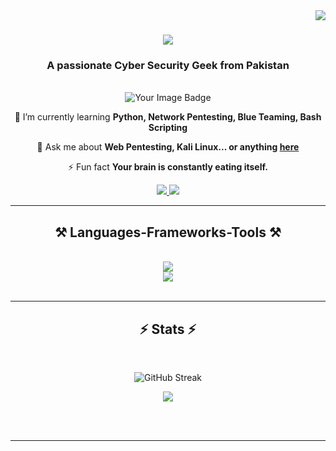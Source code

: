 <img align="right" src="https://visitor-badge.laobi.icu/badge?page_id=ZararSW.ZararSW" />

<h1 align="center">
    <img src="https://readme-typing-svg.herokuapp.com/?font=Righteous&size=40&center=true&vCenter=true&width=500&height=70&duration=4000&lines=Hi+There!+👋;+I'm+Zarar+Ahmed!;" />
</h1>

<h3 align="center">A passionate Cyber Security Geek from Pakistan</h3>

<br/>

<div align="center">
 
<img src="https://tryhackme-badges.s3.amazonaws.com/zarrarkolachi.png" alt="Your Image Badge" />

 🌱 I’m currently learning **Python, Network Pentesting, Blue Teaming, Bash Scripting**

💬 Ask me about **Web Pentesting, Kali Linux... or anything [here](https://github.com/iAsadPanhwar/iAsadPanhwar/issues)**

⚡ Fun fact **Your brain is constantly eating itself.**

</div>
 
<div align="center"> 
  <a href="zarrarkolachi@gmail.com">
    <img src="https://img.shields.io/badge/Gmail-333333?style=for-the-badge&logo=gmail&logoColor=red" />
  </a>
  <a href="https://www.linkedin.com/in/zarar-ahmed-/" target="_blank">
    <img src="https://img.shields.io/badge/LinkedIn-0077B5?style=for-the-badge&logo=linkedin&logoColor=white" target="_blank" />
  </a>

</div>

<hr/>

<h2 align="center">⚒️ Languages-Frameworks-Tools ⚒️</h2>
<br/>
<div align="center">
    <img src="https://skillicons.dev/icons?i="azure" /><br>
    <img src="https://skillicons.dev/icons?i=python,mysql,docker" /><br>
</div>

<br/>
<hr/>

<h2 align="center">⚡ Stats ⚡</h2>
<br>
<div align="center">


  
![GitHub Streak](https://github-readme-streak-stats.herokuapp.com/?user=iAsadPanhwar&theme=gotham&hide_border=false&cache_seconds=21600)

<img src="https://github-profile-summary-cards.vercel.app/api/cards/profile-details?username=ZararSW&theme=dark&cache_seconds=21600"/>


</div>

<br/><br/>

<hr/>

<br/>

